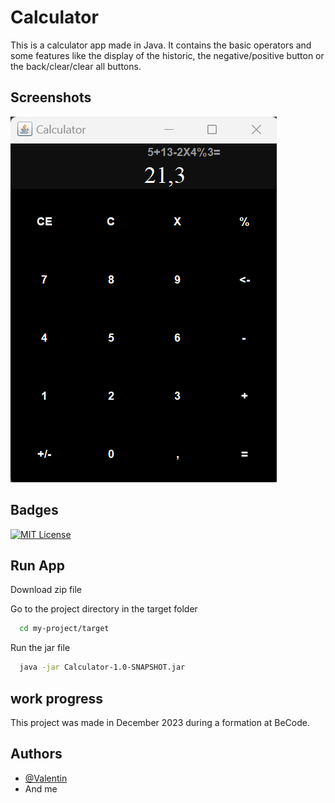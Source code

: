 # Calculator

This is a calculator app made in Java. It contains the basic operators and some features like the display of the historic, the negative/positive button or the back/clear/clear all buttons.
## Screenshots

![Page Screenshot](src/main/resources/readme-resources/screenshot.png)


## Badges

[![MIT License](https://img.shields.io/badge/Java-orange.svg)](https://choosealicense.com/licenses/mit/)


## Run App

Download zip file

Go to the project directory in the target folder

```bash
  cd my-project/target
```

Run the jar file

```bash
  java -jar Calculator-1.0-SNAPSHOT.jar
```
## work progress

This project was made in December 2023 during a formation at BeCode.
## Authors

- [@Valentin](https://github.com/Valentin-Lefort)
- And me